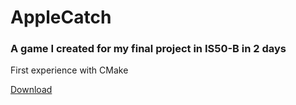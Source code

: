 # AppleCatch

### A game I created for my final project in IS50-B in 2 days

First experience with CMake

[Download](https://github.com/Stingrayss/Projects/raw/main/AppleCatch/AppleCatch.zip)
